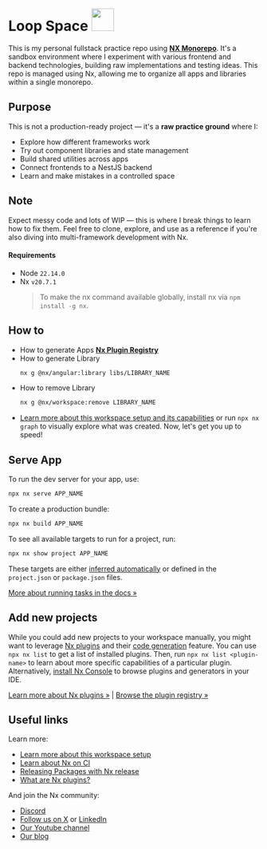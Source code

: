 # Loop Space <a alt="Nx logo" href="https://nx.dev" target="_blank" rel="noreferrer"><img src="https://raw.githubusercontent.com/nrwl/nx/master/images/nx-logo.png" width="45"></a> <br>

This is my personal fullstack practice repo using [**NX Monorepo**](https://nx.dev/). It's a sandbox environment where I experiment with various frontend and backend technologies, building raw implementations and testing ideas. This repo is managed using Nx, allowing me to organize all apps and libraries within a single monorepo.

## Purpose

This is not a production-ready project — it's a **raw practice ground** where I:
- Explore how different frameworks work
- Try out component libraries and state management
- Build shared utilities across apps
- Connect frontends to a NestJS backend
- Learn and make mistakes in a controlled space

## Note
Expect messy code and lots of WIP — this is where I break things to learn how to fix them. Feel free to clone, explore, and use as a reference if you're also diving into multi-framework development with Nx.

#### Requirements
- Node `22.14.0`
- Nx `v20.7.1`
  > To make the nx command available globally, install nx via `npm install -g nx`.
## How to
- How to generate Apps [**Nx Plugin Registry**](https://nx.dev/plugin-registry)
- How to generate Library 
    ```bash
    nx g @nx/angular:library libs/LIBRARY_NAME
    ```
- How to remove Library 
    ```bash
    nx g @nx/workspace:remove LIBRARY_NAME
    ```
- [Learn more about this workspace setup and its capabilities](https://nx.dev/getting-started/tutorials/angular-monorepo-tutorial?utm_source=nx_project&amp;utm_medium=readme&amp;utm_campaign=nx_projects) or run `npx nx graph` to visually explore what was created. Now, let's get you up to speed!


## Serve App

To run the dev server for your app, use:

```sh
npx nx serve APP_NAME
```

To create a production bundle:

```sh
npx nx build APP_NAME
```

To see all available targets to run for a project, run:

```sh
npx nx show project APP_NAME
```

These targets are either [inferred automatically](https://nx.dev/concepts/inferred-tasks?utm_source=nx_project&utm_medium=readme&utm_campaign=nx_projects) or defined in the `project.json` or `package.json` files.

[More about running tasks in the docs &raquo;](https://nx.dev/features/run-tasks?utm_source=nx_project&utm_medium=readme&utm_campaign=nx_projects)

## Add new projects

While you could add new projects to your workspace manually, you might want to leverage [Nx plugins](https://nx.dev/concepts/nx-plugins?utm_source=nx_project&utm_medium=readme&utm_campaign=nx_projects) and their [code generation](https://nx.dev/features/generate-code?utm_source=nx_project&utm_medium=readme&utm_campaign=nx_projects) feature.
You can use `npx nx list` to get a list of installed plugins. Then, run `npx nx list <plugin-name>` to learn about more specific capabilities of a particular plugin. Alternatively, [install Nx Console](https://nx.dev/getting-started/editor-setup?utm_source=nx_project&utm_medium=readme&utm_campaign=nx_projects) to browse plugins and generators in your IDE.

[Learn more about Nx plugins &raquo;](https://nx.dev/concepts/nx-plugins?utm_source=nx_project&utm_medium=readme&utm_campaign=nx_projects) | [Browse the plugin registry &raquo;](https://nx.dev/plugin-registry?utm_source=nx_project&utm_medium=readme&utm_campaign=nx_projects)
  
## Useful links

Learn more:

- [Learn more about this workspace setup](https://nx.dev/getting-started/tutorials/angular-monorepo-tutorial?utm_source=nx_project&amp;utm_medium=readme&amp;utm_campaign=nx_projects)
- [Learn about Nx on CI](https://nx.dev/ci/intro/ci-with-nx?utm_source=nx_project&utm_medium=readme&utm_campaign=nx_projects)
- [Releasing Packages with Nx release](https://nx.dev/features/manage-releases?utm_source=nx_project&utm_medium=readme&utm_campaign=nx_projects)
- [What are Nx plugins?](https://nx.dev/concepts/nx-plugins?utm_source=nx_project&utm_medium=readme&utm_campaign=nx_projects)

And join the Nx community:
- [Discord](https://go.nx.dev/community)
- [Follow us on X](https://twitter.com/nxdevtools) or [LinkedIn](https://www.linkedin.com/company/nrwl)
- [Our Youtube channel](https://www.youtube.com/@nxdevtools)
- [Our blog](https://nx.dev/blog?utm_source=nx_project&utm_medium=readme&utm_campaign=nx_projects)
